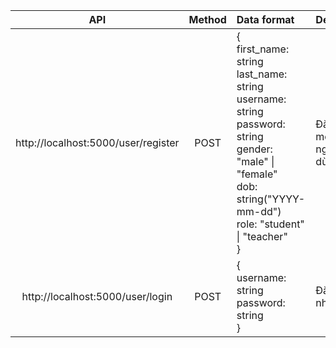 
| API | Method | Data format | Describe |
| :-: | :-: | :-| :- |
| http://localhost:5000/user/register| POST | {<br>first_name: string <br> last_name: string <br> username: string <br> password: string <br> gender: "male" \| "female" <br> dob: string("YYYY-mm-dd") <br> role: "student" \| "teacher"<br>} | Đăng ký một người dùng |
| http://localhost:5000/user/login | POST | {<br>username: string <br> password: string<br>} | Đăng nhập |

